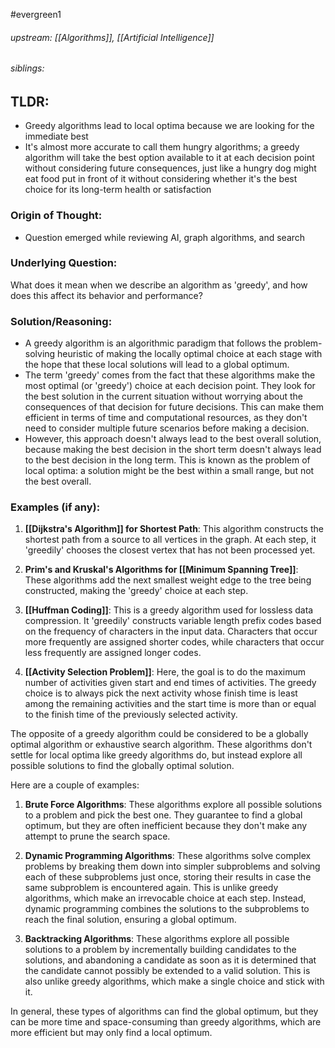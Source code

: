 #evergreen1 
###### upstream: [[Algorithms]], [[Artificial Intelligence]]
###### siblings: 

## TLDR: 
- Greedy algorithms lead to local optima because we are looking for the immediate best 
- It's almost more accurate to call them hungry algorithms; a greedy algorithm will take the best option available to it at each decision point without considering future consequences, just like a hungry dog might eat food put in front of it without considering whether it's the best choice for its long-term health or satisfaction

### Origin of Thought:
- Question emerged while reviewing AI, graph algorithms, and search

### Underlying Question: 
What does it mean when we describe an algorithm as 'greedy', and how does this affect its behavior and performance?

### Solution/Reasoning: 
-   A greedy algorithm is an algorithmic paradigm that follows the problem-solving heuristic of making the locally optimal choice at each stage with the hope that these local solutions will lead to a global optimum.
-   The term 'greedy' comes from the fact that these algorithms make the most optimal (or 'greedy') choice at each decision point. They look for the best solution in the current situation without worrying about the consequences of that decision for future decisions. This can make them efficient in terms of time and computational resources, as they don't need to consider multiple future scenarios before making a decision.
-   However, this approach doesn't always lead to the best overall solution, because making the best decision in the short term doesn't always lead to the best decision in the long term. This is known as the problem of local optima: a solution might be the best within a small range, but not the best overall.


### Examples (if any): 

1.  **[[Dijkstra's Algorithm]] for Shortest Path**: This algorithm constructs the shortest path from a source to all vertices in the graph. At each step, it 'greedily' chooses the closest vertex that has not been processed yet.
    
2.  **Prim's and Kruskal's Algorithms for [[Minimum Spanning Tree]]**: These algorithms add the next smallest weight edge to the tree being constructed, making the 'greedy' choice at each step.
    
3.  **[[Huffman Coding]]**: This is a greedy algorithm used for lossless data compression. It 'greedily' constructs variable length prefix codes based on the frequency of characters in the input data. Characters that occur more frequently are assigned shorter codes, while characters that occur less frequently are assigned longer codes.
    
4.  **[[Activity Selection Problem]]**: Here, the goal is to do the maximum number of activities given start and end times of activities. The greedy choice is to always pick the next activity whose finish time is least among the remaining activities and the start time is more than or equal to the finish time of the previously selected activity.

The opposite of a greedy algorithm could be considered to be a globally optimal algorithm or exhaustive search algorithm. These algorithms don't settle for local optima like greedy algorithms do, but instead explore all possible solutions to find the globally optimal solution.

Here are a couple of examples:

1.  **Brute Force Algorithms**: These algorithms explore all possible solutions to a problem and pick the best one. They guarantee to find a global optimum, but they are often inefficient because they don't make any attempt to prune the search space.
    
2.  **Dynamic Programming Algorithms**: These algorithms solve complex problems by breaking them down into simpler subproblems and solving each of these subproblems just once, storing their results in case the same subproblem is encountered again. This is unlike greedy algorithms, which make an irrevocable choice at each step. Instead, dynamic programming combines the solutions to the subproblems to reach the final solution, ensuring a global optimum.
    
3.  **Backtracking Algorithms**: These algorithms explore all possible solutions to a problem by incrementally building candidates to the solutions, and abandoning a candidate as soon as it is determined that the candidate cannot possibly be extended to a valid solution. This is also unlike greedy algorithms, which make a single choice and stick with it.
    

In general, these types of algorithms can find the global optimum, but they can be more time and space-consuming than greedy algorithms, which are more efficient but may only find a local optimum.